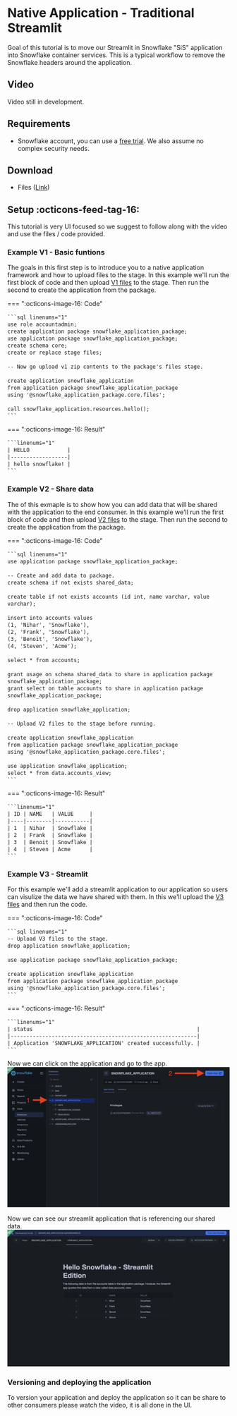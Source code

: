 # Native Application - Traditional Streamlit
Goal of this tutorial is to move our Streamlit in Snowflake "SiS" application into Snowflake container services. This is a typical workflow to remove the Snowflake headers around the application.

## Video
Video still in development.

## Requirements
- Snowflake account, you can use a [free trial](https://signup.snowflake.com/). We also assume no complex security needs.

## Download
- Files ([Link](https://sfc-gh-dwilczak.github.io/tutorials/apps/native/traditional/files/code.zip))

## Setup :octicons-feed-tag-16:
This tutorial is very UI focused so we suggest to follow along with the video and use the files / code provided. 

### Example V1 - Basic funtions
The goals in this first step is to introduce you to a native application framework and how to upload files to the stage. In this example we'll run the first block of code and then upload [V1 files](https://sfc-gh-dwilczak.github.io/tutorials/apps/native/traditional/#download) to the stage. Then run the second to create the application from the package.

=== ":octicons-image-16: Code"

    ```sql linenums="1"
    use role accountadmin;
    create application package snowflake_application_package;
    use application package snowflake_application_package;
    create schema core;
    create or replace stage files;

    -- Now go upload v1 zip contents to the package's files stage.

    create application snowflake_application
    from application package snowflake_application_package
    using '@snowflake_application_package.core.files';

    call snowflake_application.resources.hello();
    ```

=== ":octicons-image-16: Result"

    ```linenums="1"
    | HELLO            |
    |------------------|
    | hello snowflake! |
    ```


###  Example V2 - Share data
The of this exmaple is to show how you can add data that will be shared with the application to the end consumer. In this example we'll run the first block of code and then upload [V2 files](https://sfc-gh-dwilczak.github.io/tutorials/apps/native/traditional/#download) to the stage. Then run the second to create the application from the package.

=== ":octicons-image-16: Code"

    ```sql linenums="1"
    use application package snowflake_application_package;

    -- Create and add data to package.
    create schema if not exists shared_data;

    create table if not exists accounts (id int, name varchar, value varchar);

    insert into accounts values
    (1, 'Nihar', 'Snowflake'),
    (2, 'Frank', 'Snowflake'),
    (3, 'Benoit', 'Snowflake'),
    (4, 'Steven', 'Acme');

    select * from accounts;

    grant usage on schema shared_data to share in application package snowflake_application_package;
    grant select on table accounts to share in application package snowflake_application_package;

    drop application snowflake_application;

    -- Upload V2 files to the stage before running.

    create application snowflake_application
    from application package snowflake_application_package
    using '@snowflake_application_package.core.files';

    use application snowflake_application;
    select * from data.accounts_view;
    ```

=== ":octicons-image-16: Result"

    ```linenums="1"
    | ID | NAME   | VALUE     |
    |----|--------|-----------|
    | 1  | Nihar  | Snowflake |
    | 2  | Frank  | Snowflake |
    | 3  | Benoit | Snowflake |
    | 4  | Steven | Acme      |
    ```

###  Example V3 - Streamlit 
For this example we'll add a streamlit application to our application so users can visulize the data we have shared with them. In this we'll upload the [V3 files](https://sfc-gh-dwilczak.github.io/tutorials/apps/native/traditional/#download) and then run the code.

=== ":octicons-image-16: Code"

    ```sql linenums="1"
    -- Upload V3 files to the stage.
    drop application snowflake_application;

    use application package snowflake_application_package;

    create application snowflake_application
    from application package snowflake_application_package
    using '@snowflake_application_package.core.files';
    ```

=== ":octicons-image-16: Result"

    ```linenums="1"
    | status                                                    |
    |-----------------------------------------------------------|
    | Application 'SNOWFLAKE_APPLICATION' created successfully. |
    ```

Now we can click on the application and go to the app.
![Navigate to application](images/01.png)

Now we can see our streamlit application that is referencing our shared data.
![Streamlit applicaiton](images/02.png)

### Versioning and deploying the application
To version your application and deploy the application so it can be share to other consumers please watch the video, it is all done in the UI.